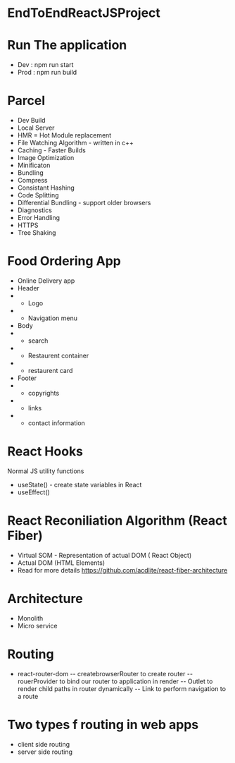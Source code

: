 # EndToEndReactJSProject

# Run The application

- Dev : npm run start
- Prod : npm run build

# Parcel

- Dev Build
- Local Server
- HMR = Hot Module replacement
- File Watching Algorithm - written in c++
- Caching - Faster Builds
- Image Optimization
- Minificaton
- Bundling
- Compress
- Consistant Hashing
- Code Splitting
- Differential Bundling - support older browsers
- Diagnostics
- Error Handling
- HTTPS
- Tree Shaking

# Food Ordering App

- Online Delivery app
- Header
- - Logo
- - Navigation menu
- Body
- - search
- - Restaurent container
- - restaurent card
- Footer
- - copyrights
- - links
- - contact information

# React Hooks

Normal JS utility functions

- useState() - create state variables in React
- useEffect()

# React Reconiliation Algorithm (React Fiber)

- Virtual SOM - Representation of actual DOM ( React Object)
- Actual DOM (HTML Elements)
- Read for more details https://github.com/acdlite/react-fiber-architecture

# Architecture

- Monolith
- Micro service

# Routing

- react-router-dom
  -- createbrowserRouter to create router
  -- rouerProvider to bind our router to application in render
  -- Outlet to render child paths in router dynamically
  -- Link to perform navigation to a route

# Two types f routing in web apps

- client side routing
- server side routing
